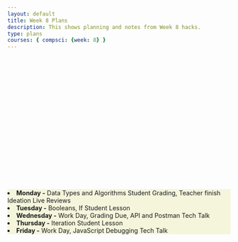 ```yaml
---
layout: default
title: Week 8 Plans
description: This shows planning and notes from Week 8 hacks.
type: plans
courses: { compsci: {week: 8} }
---
```


<html>
   <head>
   </head>

   <body>
      <div style = "position:relative; left:0px; top:300px; background-color:beige;">
  <li><b>Monday -</b> Data Types and Algorithms Student Grading, Teacher finish Ideation Live Reviews </li>
  <li><b>Tuesday -</b> Booleans, If Student Lesson </li>
  <li><b>Wednesday -</b> Work Day, Grading Due, API and Postman Tech Talk </li>
  <li><b>Thursday -</b> Iteration Student Lesson </li>
  <li><b>Friday -</b> Work Day, JavaScript Debugging Tech Talk </li>
      </div>
   </body>
</html>